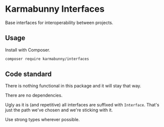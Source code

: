 # Karmabunny Interfaces

Base interfaces for interoperability between projects.



## Usage

Install with Composer.

```sh
composer require karmabunny/interfaces
```


## Code standard

There is nothing functional in this package and it will stay that way.

There are no dependencies.

Ugly as it is (and repetitive) all interfaces are suffixed with `Interface`.
That's just the path we've chosen and we're sticking with it.

Use strong types wherever possible.
